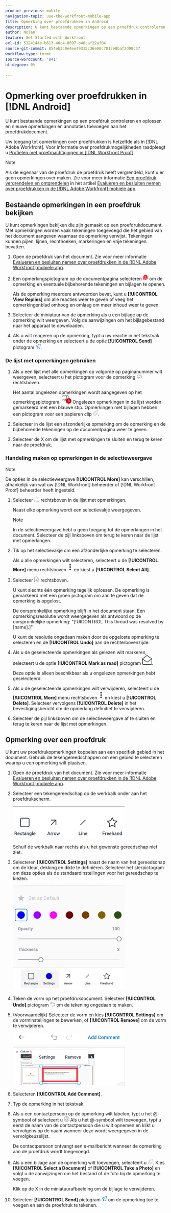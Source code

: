 ```yaml
---
product-previous: mobile
navigation-topic: use-the-workfront-mobile-app
title: Opmerking over proefdrukken in Android
description: U kunt bestaande opmerkingen op een proefdruk controleren en oplossen en nieuwe opmerkingen en annotaties toevoegen aan het proefdrukdocument.
author: Nolan
feature: Get Started with Workfront
exl-id: 5124144e-b613-46c4-8697-b40caf22af04
source-git-commit: 854eb3c0e4ee49315c36e00c7012e0baf2d98c37
workflow-type: tm+mt
source-wordcount: '841'
ht-degree: 0%

---
```


# Opmerking over proefdrukken in [!DNL Android]

U kunt bestaande opmerkingen op een proefdruk controleren en oplossen en nieuwe opmerkingen en annotaties toevoegen aan het proefdrukdocument.

Uw toegang tot opmerkingen over proefdrukken is hetzelfde als in [!DNL Adobe Workfront]. Voor informatie over proefdrukmogelijkheden raadpleegt u [Profielen met proefmachtigingen in [!DNL Workfront Proof]](../../../workfront-proof/wp-acct-admin/account-settings/proof-perm-profiles-in-wp.md).

>[!NOTE]
>
>Als de eigenaar van de proefdruk de proefdruk heeft vergrendeld, kunt u er geen opmerkingen over maken. Zie voor meer informatie [Een proefdruk vergrendelen en ontgrendelen](../../../workfront-basics/mobile-apps/using-the-workfront-mobile-app/work-with-proofs-in-mobile-app.md#lock) in het artikel [Evalueren en besluiten nemen over proefdrukken in de [!DNL Adobe Workfront] mobiele app](../../../workfront-basics/mobile-apps/using-the-workfront-mobile-app/work-with-proofs-in-mobile-app.md).

## Bestaande opmerkingen in een proefdruk bekijken

U kunt opmerkingen bekijken die zijn gemaakt op een proefdrukdocument. Met opmerkingen worden vaak tekeningen toegevoegd die het gebied van het document aangeven waarnaar de opmerking verwijst. Tekeningen kunnen pijlen, lijnen, rechthoeken, markeringen en vrije tekeningen bevatten.

1. Open de proefdruk van het document. Zie voor meer informatie [Evalueren en besluiten nemen over proefdrukken in de [!DNL Adobe Workfront] mobiele app](../../../workfront-basics/mobile-apps/using-the-workfront-mobile-app/work-with-proofs-in-mobile-app.md).
1. Een opmerkingspictogram op de documentpagina selecteren ![Opmerkingspictogram in document](assets/mobile-comment-icon-on-proofdoc-30x34.png) om de opmerking en eventuele bijbehorende tekeningen en bijlagen te openen.

   Als de opmerking meerdere antwoorden bevat, kunt u **[!UICONTROL View Replies]** om alle reacties weer te geven of veeg het opmerkingenblad omhoog en omlaag om meer inhoud weer te geven.

1. Selecteer de miniatuur van de opmerking als u een bijlage op de opmerking wilt weergeven. Volg de aanwijzingen om het bijlagebestand naar het apparaat te downloaden.
1. Als u wilt reageren op de opmerking, typt u uw reactie in het tekstvak onder de opmerking en selecteert u de optie **[!UICONTROL Send]** pictogram ![Verzendpictogram](assets/mobile-send-icon-25x26.png).

### De lijst met opmerkingen gebruiken

1. Als u een lijst met alle opmerkingen op volgorde op paginanummer wilt weergeven, selecteert u het pictogram voor de opmerking ![Opmerkingspictogram](assets/mobile-comment-icon-30x25.png) rechtsboven.

   Het aantal ongelezen opmerkingen wordt aangegeven op het opmerkingspictogram. ![Aantal ongelezen opmerkingen](assets/mobile-unread-comments-icon-30x27.png) Ongelezen opmerkingen in de lijst worden gemarkeerd met een blauwe stip. Opmerkingen met bijlagen hebben een pictogram voor een papieren clip ![[!UICONTROL Attachment] pictogram](assets/mobile-paper-clip-icon.png).

1. Selecteer in de lijst een afzonderlijke opmerking om de opmerking en de bijbehorende tekeningen op de documentpagina weer te geven.
1. Selecteer de X om de lijst met opmerkingen te sluiten en terug te keren naar de proefdruk.

### Handeling maken op opmerkingen in de selectieweergave

>[!NOTE]
>
>De opties in de selectieweergave **[!UICONTROL More]** kan verschillen, afhankelijk van wat uw [!DNL Workfront] beheerder of [!DNL Workfront Proof] beheerder heeft ingesteld.

1. Selecteer ![[!UICONTROL List of comments] pictogram](assets/mobile-listofcommentsicon-30x27.png) rechtsboven in de lijst met opmerkingen.

   Naast elke opmerking wordt een selectievakje weergegeven.

   >[!NOTE]
   >
   >In de selectieweergave hebt u geen toegang tot de opmerkingen in het document. Selecteer de pijl linksboven om terug te keren naar de lijst met opmerkingen.

1. Tik op het selectievakje om een afzonderlijke opmerking te selecteren.

   Als u alle opmerkingen wilt selecteren, selecteert u de **[!UICONTROL More]** menu rechtsboven ![Het menu Meer](assets/mobile-verticalmoremenu-20x33.png) en kiest u **[!UICONTROL Select All]**.

1. Selecteer ![[!UICONTROL Resolve comment] pictogram](assets/mobile-resolvecomment-icon-30x30.png) rechtsboven.

   U kunt slechts één opmerking tegelijk oplossen. De opmerking is gemarkeerd met een groen pictogram om aan te geven dat de opmerking is opgelost.

   De oorspronkelijke opmerking blijft in het document staan. Een opmerkingsresolutie wordt weergegeven als antwoord op de oorspronkelijke opmerking: &quot;[!UICONTROL This thread was resolved by [name].]&quot;

   U kunt de resolutie ongedaan maken door de opgeloste opmerking te selecteren en de **[!UICONTROL Undo]** aan de rechterbovenzijde.

1. Als u de geselecteerde opmerkingen als gelezen wilt markeren, selecteert u de optie **[!UICONTROL Mark as read]** pictogram ![Markeren als gelezen](assets/mobile-markread-icon-30x31.png).

   Deze optie is alleen beschikbaar als u ongelezen opmerkingen hebt geselecteerd.

1. Als u de geselecteerde opmerkingen wilt verwijderen, selecteert u de **[!UICONTROL More]** menu rechtsboven ![Het menu Meer](assets/mobile-verticalmoremenu-20x33.png) en kiest u **[!UICONTROL Delete]**. Selecteer vervolgens **[!UICONTROL Delete]** in het bevestigingsbericht om de opmerking definitief te verwijderen.
1. Selecteer de pijl linksboven om de selectieweergave af te sluiten en terug te keren naar de lijst met opmerkingen.

## Opmerking over een proefdruk

U kunt uw proefdrukopmerkingen koppelen aan een specifiek gebied in het document. Gebruik de tekengereedschappen om een gebied te selecteren waarop u een opmerking wilt plaatsen.

1. Open de proefdruk van het document. Zie voor meer informatie [Evalueren en besluiten nemen over proefdrukken in de [!DNL Adobe Workfront] mobiele app](../../../workfront-basics/mobile-apps/using-the-workfront-mobile-app/work-with-proofs-in-mobile-app.md).
1. Selecteer een tekengereedschap op de werkbalk onder aan het proefdrukscherm.

   ![Werkbalk Opmerkingen proefdrukken](assets/android-proof-comment-toolbar-350x102.png)

   Schuif de werkbalk naar rechts als u het gewenste gereedschap niet ziet.

1. Selecteren **[!UICONTROL Settings]** naast de naam van het gereedschap om de kleur, dekking en dikte te definiëren. Selecteer het sterpictogram om deze opties als de standaardinstellingen voor het gereedschap te kiezen.

   ![Instellingen voor tekengereedschappen](assets/android-drawingtoolsettings-350x328.png)

1. Teken de vorm op het proefdrukdocument. Selecteer **[!UICONTROL Undo]** pictogram ![Ongedaan maken](assets/android-undo-icon-30x31.png) om de tekening ongedaan te maken.
1. (Voorwaardelijk) Selecteer de vorm en kies **[!UICONTROL Settings]** om de vorminstellingen te bewerken, of **[!UICONTROL Remove]** om de vorm te verwijderen.

   ![Menu Tekenen](assets/android-drawing-settingsremove-350x166.png)

1. Selecteren **[!UICONTROL Add Comment]**.
1. Typ de opmerking in het tekstvak.
1. Als u een contactpersoon op de opmerking wilt labelen, typt u het @-symbool of selecteert u ![[!UICONTROL Tag contact]](assets/mobile-tag-user-icon.png) Als u het @-symbool wilt toevoegen, typt u eerst de naam van de contactpersoon die u wilt opnemen en klikt u vervolgens op de naam wanneer deze wordt weergegeven in de vervolgkeuzelijst.

   De contactpersoon ontvangt een e-mailbericht wanneer de opmerking aan de proefdruk wordt toegevoegd.

1. Als u een bijlage aan de opmerking wilt toevoegen, selecteert u ![[!UICONTROL Attachment] pictogram](assets/mobile-paper-clip-icon.png). Kies **[!UICONTROL Select a Document]** of **[!UICONTROL Take a Photo]** en volgt u de aanwijzingen om het bestand of de foto bij de opmerking te voegen.

   Klik op de X in de miniatuurafbeelding om de bijlage te verwijderen.

1. Selecteer **[!UICONTROL Send]** pictogram ![Verzendpictogram](assets/mobile-send-icon-25x26.png) om de opmerking toe te voegen en aan de proefdruk te tekenen.
